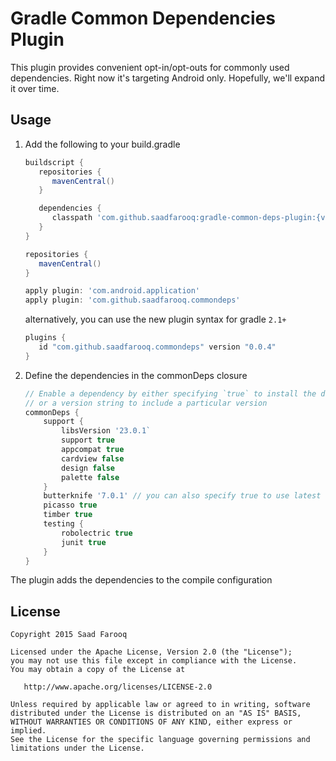 Gradle Common Dependencies Plugin
========================

This plugin provides convenient opt-in/opt-outs for commonly used dependencies. Right now it's targeting Android only.
Hopefully, we'll expand it over time.

Usage
----

1. Add the following to your build.gradle

   ```groovy
   buildscript {
      repositories {
         mavenCentral()
      }

      dependencies {
         classpath 'com.github.saadfarooq:gradle-common-deps-plugin:{version}'
      }
   }

   repositories {
      mavenCentral()
   }

   apply plugin: 'com.android.application'
   apply plugin: 'com.github.saadfarooq.commondeps'
   ```
   alternatively, you can use the new plugin syntax for gradle `2.1+`
   ```groovy
   plugins {
      id "com.github.saadfarooq.commondeps" version "0.0.4"
   }
   ```

2. Define the dependencies in the commonDeps closure

   ```groovy
   // Enable a dependency by either specifying `true` to install the default version 
   // or a version string to include a particular version
   commonDeps {
       support {
           libsVersion '23.0.1`
           support true
           appcompat true
           cardview false
           design false
           palette false
       }
       butterknife '7.0.1' // you can also specify true to use latest version
       picasso true
       timber true
       testing {
           robolectric true
           junit true
       }
   }
   ``` 

The plugin adds the dependencies to the compile configuration


License
-------

    Copyright 2015 Saad Farooq
    
    Licensed under the Apache License, Version 2.0 (the "License");
    you may not use this file except in compliance with the License.
    You may obtain a copy of the License at
    
       http://www.apache.org/licenses/LICENSE-2.0
    
    Unless required by applicable law or agreed to in writing, software
    distributed under the License is distributed on an "AS IS" BASIS,
    WITHOUT WARRANTIES OR CONDITIONS OF ANY KIND, either express or implied.
    See the License for the specific language governing permissions and
    limitations under the License.
